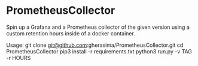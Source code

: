 # PrometheusCollector
Spin up a Grafana and a Prometheus collector of the given version using a custom retention hours inside of a docker container.

Usage:
git clone git@github.com:gherasima/PrometheusCollector.git
cd PrometheusCollector
pip3 install -r requirements.txt
python3 run.py -v TAG -r HOURS

